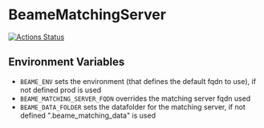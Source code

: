 # BeameMatchingServer

[![Actions Status](/../../workflows/Build/badge.svg?branch=dev)](/../../actions?query=workflow%3A%22Build%22+branch%3Adev)

## Environment Variables
* `BEAME_ENV` sets the environment (that defines the default fqdn to use), if not defined prod is used
* `BEAME_MATCHING_SERVER_FQDN` overrides the matching server fqdn used
* `BEAME_DATA_FOLDER` sets the datafolder for the matching server, if not defined ".beame_matching_data" is used